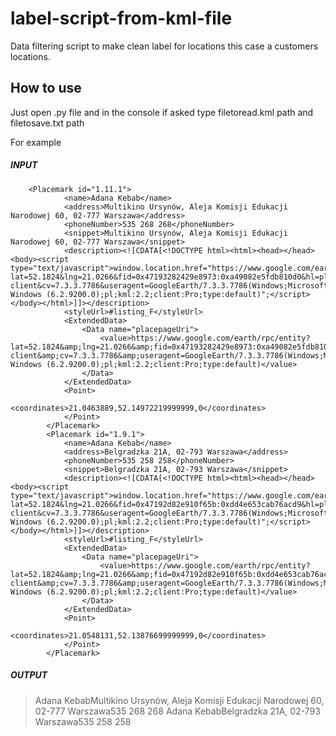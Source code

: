 # label-script-from-kml-file
Data filtering script to make clean label for locations this case a customers locations.

## How to use
Just open .py file and in the console if asked type filetoread.kml path and filetosave.txt path


For example

##### INPUT
        <Placemark id="1.11.1">
				<name>Adana Kebab</name>
				<address>Multikino Ursynów, Aleja Komisji Edukacji Narodowej 60, 02-777 Warszawa</address>
				<phoneNumber>535 268 268</phoneNumber>
				<snippet>Multikino Ursynów, Aleja Komisji Edukacji Narodowej 60, 02-777 Warszawa</snippet>
				<description><![CDATA[<!DOCTYPE html><html><head></head><body><script type="text/javascript">window.location.href="https://www.google.com/earth/rpc/entity?lat=52.1824&lng=21.0266&fid=0x47193282429e8973:0xa49082e5fdb810d0&hl=pl&gl=pl&client=earth-client&cv=7.3.3.7786&useragent=GoogleEarth/7.3.3.7786(Windows;Microsoft Windows (6.2.9200.0);pl;kml:2.2;client:Pro;type:default)";</script></body></html>]]></description>
				<styleUrl>#listing_F</styleUrl>
				<ExtendedData>
					<Data name="placepageUri">
						<value>https://www.google.com/earth/rpc/entity?lat=52.1824&amp;lng=21.0266&amp;fid=0x47193282429e8973:0xa49082e5fdb810d0&amp;hl=pl&amp;gl=pl&amp;client=earth-client&amp;cv=7.3.3.7786&amp;useragent=GoogleEarth/7.3.3.7786(Windows;Microsoft Windows (6.2.9200.0);pl;kml:2.2;client:Pro;type:default)</value>
					</Data>
				</ExtendedData>
				<Point>
					<coordinates>21.0463889,52.14972219999999,0</coordinates>
				</Point>
			</Placemark>
			<Placemark id="1.9.1">
				<name>Adana Kebab</name>
				<address>Belgradzka 21A, 02-793 Warszawa</address>
				<phoneNumber>535 258 258</phoneNumber>
				<snippet>Belgradzka 21A, 02-793 Warszawa</snippet>
				<description><![CDATA[<!DOCTYPE html><html><head></head><body><script type="text/javascript">window.location.href="https://www.google.com/earth/rpc/entity?lat=52.1824&lng=21.0266&fid=0x47192d82e910f65b:0xdd4e653cab76acd9&hl=pl&gl=pl&client=earth-client&cv=7.3.3.7786&useragent=GoogleEarth/7.3.3.7786(Windows;Microsoft Windows (6.2.9200.0);pl;kml:2.2;client:Pro;type:default)";</script></body></html>]]></description>
				<styleUrl>#listing_F</styleUrl>
				<ExtendedData>
					<Data name="placepageUri">
						<value>https://www.google.com/earth/rpc/entity?lat=52.1824&amp;lng=21.0266&amp;fid=0x47192d82e910f65b:0xdd4e653cab76acd9&amp;hl=pl&amp;gl=pl&amp;client=earth-client&amp;cv=7.3.3.7786&amp;useragent=GoogleEarth/7.3.3.7786(Windows;Microsoft Windows (6.2.9200.0);pl;kml:2.2;client:Pro;type:default)</value>
					</Data>
				</ExtendedData>
				<Point>
					<coordinates>21.0548131,52.13876699999999,0</coordinates>
				</Point>
			</Placemark>
			
##### OUTPUT

>Adana KebabMultikino Ursynów, Aleja Komisji Edukacji Narodowej 60, 02-777 Warszawa535 268 268
>Adana KebabBelgradzka 21A, 02-793 Warszawa535 258 258
			
			